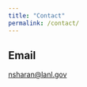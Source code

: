 ```yaml
---
title: "Contact"
permalink: /contact/
---
```


## Email

[nsharan@lanl.gov](mailto:nsharan@lanl.gov)
